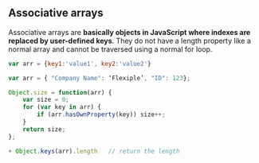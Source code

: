 ## Associative arrays
Associative arrays are **basically objects in JavaScript where indexes are replaced by user-defined keys**. They do not have a length property 
like a normal array and cannot be traversed using a normal for loop.


```js
var arr = {key1:'value1', key2:'value2'}
```

```js
var arr = { "Company Name": ‘Flexiple’, "ID": 123}; 
```

```js
Object.size = function(arr) {
    var size = 0;
    for (var key in arr) {
        if (arr.hasOwnProperty(key)) size++;
    }
    return size;
};
```

```js
+ Object.keys(arr).length   // return the length
```

